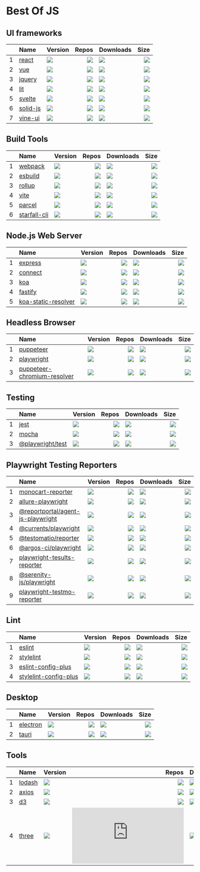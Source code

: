 # Best Of JS


## UI frameworks
|   |Name|Version|Repos|Downloads|Size|
|:-:|:---|:------|----:|:--------|---:|
| 1 |[react](https://github.com/facebook/react)|[![](https://img.shields.io/npm/v/react?label=)](https://www.npmjs.com/package/react)|[![](https://badgen.net/github/dependents-repo/facebook/react?label=)](https://github.com/facebook/react/network/dependents)|[![](https://bayuguai.vercel.app/npm/downloads/react)](https://www.npmjs.com/package/react)|[![](https://img.shields.io/bundlephobia/min/react?label=)](https://www.npmjs.com/package/react)|
| 2 |[vue](https://github.com/vuejs/core)|[![](https://img.shields.io/npm/v/vue?label=)](https://www.npmjs.com/package/vue)|[![](https://badgen.net/github/dependents-repo/vuejs/core?label=)](https://github.com/vuejs/core/network/dependents)|[![](https://bayuguai.vercel.app/npm/downloads/vue)](https://www.npmjs.com/package/vue)|[![](https://img.shields.io/bundlephobia/min/vue?label=)](https://www.npmjs.com/package/vue)|
| 3 |[jquery](https://github.com/jquery/jquery)|[![](https://img.shields.io/npm/v/jquery?label=)](https://www.npmjs.com/package/jquery)|[![](https://badgen.net/github/dependents-repo/jquery/jquery?label=)](https://github.com/jquery/jquery/network/dependents)|[![](https://bayuguai.vercel.app/npm/downloads/jquery)](https://www.npmjs.com/package/jquery)|[![](https://img.shields.io/bundlephobia/min/jquery?label=)](https://www.npmjs.com/package/jquery)|
| 4 |[lit](https://github.com/lit/lit)|[![](https://img.shields.io/npm/v/lit?label=)](https://www.npmjs.com/package/lit)|[![](https://badgen.net/github/dependents-repo/lit/lit?label=)](https://github.com/lit/lit/network/dependents)|[![](https://bayuguai.vercel.app/npm/downloads/lit)](https://www.npmjs.com/package/lit)|[![](https://img.shields.io/bundlephobia/min/lit?label=)](https://www.npmjs.com/package/lit)|
| 5 |[svelte](https://github.com/sveltejs/svelte)|[![](https://img.shields.io/npm/v/svelte?label=)](https://www.npmjs.com/package/svelte)|[![](https://badgen.net/github/dependents-repo/sveltejs/svelte?label=)](https://github.com/sveltejs/svelte/network/dependents)|[![](https://bayuguai.vercel.app/npm/downloads/svelte)](https://www.npmjs.com/package/svelte)|[![](https://img.shields.io/bundlephobia/min/svelte?label=)](https://www.npmjs.com/package/svelte)|
| 6 |[solid-js](https://github.com/solidjs/solid)|[![](https://img.shields.io/npm/v/solid-js?label=)](https://www.npmjs.com/package/solid-js)|[![](https://badgen.net/github/dependents-repo/solidjs/solid?label=)](https://github.com/solidjs/solid/network/dependents)|[![](https://bayuguai.vercel.app/npm/downloads/solid-js)](https://www.npmjs.com/package/solid-js)|[![](https://img.shields.io/bundlephobia/min/solid-js?label=)](https://www.npmjs.com/package/solid-js)|
| 7 |[vine-ui](https://github.com/cenfun/vine-ui)|[![](https://img.shields.io/npm/v/vine-ui?label=)](https://www.npmjs.com/package/vine-ui)|[![](https://badgen.net/github/dependents-repo/cenfun/vine-ui?label=)](https://github.com/cenfun/vine-ui/network/dependents)|[![](https://bayuguai.vercel.app/npm/downloads/vine-ui)](https://www.npmjs.com/package/vine-ui)|[![](https://img.shields.io/bundlephobia/min/vine-ui?label=)](https://www.npmjs.com/package/vine-ui)|


## Build Tools
|   |Name|Version|Repos|Downloads|Size|
|:-:|:---|:------|----:|:--------|---:|
| 1 |[webpack](https://github.com/webpack/webpack)|[![](https://img.shields.io/npm/v/webpack?label=)](https://www.npmjs.com/package/webpack)|[![](https://badgen.net/github/dependents-repo/webpack/webpack?label=)](https://github.com/webpack/webpack/network/dependents)|[![](https://bayuguai.vercel.app/npm/downloads/webpack)](https://www.npmjs.com/package/webpack)|[![](https://img.shields.io/bundlephobia/min/webpack?label=)](https://www.npmjs.com/package/webpack)|
| 2 |[esbuild](https://github.com/evanw/esbuild)|[![](https://img.shields.io/npm/v/esbuild?label=)](https://www.npmjs.com/package/esbuild)|[![](https://badgen.net/github/dependents-repo/evanw/esbuild?label=)](https://github.com/evanw/esbuild/network/dependents)|[![](https://bayuguai.vercel.app/npm/downloads/esbuild)](https://www.npmjs.com/package/esbuild)|[![](https://img.shields.io/bundlephobia/min/esbuild?label=)](https://www.npmjs.com/package/esbuild)|
| 3 |[rollup](https://github.com/rollup/rollup)|[![](https://img.shields.io/npm/v/rollup?label=)](https://www.npmjs.com/package/rollup)|[![](https://badgen.net/github/dependents-repo/rollup/rollup?label=)](https://github.com/rollup/rollup/network/dependents)|[![](https://bayuguai.vercel.app/npm/downloads/rollup)](https://www.npmjs.com/package/rollup)|[![](https://img.shields.io/bundlephobia/min/rollup?label=)](https://www.npmjs.com/package/rollup)|
| 4 |[vite](https://github.com/vitejs/vite)|[![](https://img.shields.io/npm/v/vite?label=)](https://www.npmjs.com/package/vite)|[![](https://badgen.net/github/dependents-repo/vitejs/vite?label=)](https://github.com/vitejs/vite/network/dependents)|[![](https://bayuguai.vercel.app/npm/downloads/vite)](https://www.npmjs.com/package/vite)|[![](https://img.shields.io/bundlephobia/min/vite?label=)](https://www.npmjs.com/package/vite)|
| 5 |[parcel](https://github.com/parcel-bundler/parcel)|[![](https://img.shields.io/npm/v/parcel?label=)](https://www.npmjs.com/package/parcel)|[![](https://badgen.net/github/dependents-repo/parcel-bundler/parcel?label=)](https://github.com/parcel-bundler/parcel/network/dependents)|[![](https://bayuguai.vercel.app/npm/downloads/parcel)](https://www.npmjs.com/package/parcel)|[![](https://img.shields.io/bundlephobia/min/parcel?label=)](https://www.npmjs.com/package/parcel)|
| 6 |[starfall-cli](https://github.com/cenfun/starfall-cli)|[![](https://img.shields.io/npm/v/starfall-cli?label=)](https://www.npmjs.com/package/starfall-cli)|[![](https://badgen.net/github/dependents-repo/cenfun/starfall-cli?label=)](https://github.com/cenfun/starfall-cli/network/dependents)|[![](https://bayuguai.vercel.app/npm/downloads/starfall-cli)](https://www.npmjs.com/package/starfall-cli)|[![](https://img.shields.io/bundlephobia/min/starfall-cli?label=)](https://www.npmjs.com/package/starfall-cli)|


## Node.js Web Server
|   |Name|Version|Repos|Downloads|Size|
|:-:|:---|:------|----:|:--------|---:|
| 1 |[express](https://github.com/expressjs/express)|[![](https://img.shields.io/npm/v/express?label=)](https://www.npmjs.com/package/express)|[![](https://badgen.net/github/dependents-repo/expressjs/express?label=)](https://github.com/expressjs/express/network/dependents)|[![](https://bayuguai.vercel.app/npm/downloads/express)](https://www.npmjs.com/package/express)|[![](https://img.shields.io/bundlephobia/min/express?label=)](https://www.npmjs.com/package/express)|
| 2 |[connect](https://github.com/senchalabs/connect)|[![](https://img.shields.io/npm/v/connect?label=)](https://www.npmjs.com/package/connect)|[![](https://badgen.net/github/dependents-repo/senchalabs/connect?label=)](https://github.com/senchalabs/connect/network/dependents)|[![](https://bayuguai.vercel.app/npm/downloads/connect)](https://www.npmjs.com/package/connect)|[![](https://img.shields.io/bundlephobia/min/connect?label=)](https://www.npmjs.com/package/connect)|
| 3 |[koa](https://github.com/koajs/koa)|[![](https://img.shields.io/npm/v/koa?label=)](https://www.npmjs.com/package/koa)|[![](https://badgen.net/github/dependents-repo/koajs/koa?label=)](https://github.com/koajs/koa/network/dependents)|[![](https://bayuguai.vercel.app/npm/downloads/koa)](https://www.npmjs.com/package/koa)|[![](https://img.shields.io/bundlephobia/min/koa?label=)](https://www.npmjs.com/package/koa)|
| 4 |[fastify](https://github.com/fastify/fastify)|[![](https://img.shields.io/npm/v/fastify?label=)](https://www.npmjs.com/package/fastify)|[![](https://badgen.net/github/dependents-repo/fastify/fastify?label=)](https://github.com/fastify/fastify/network/dependents)|[![](https://bayuguai.vercel.app/npm/downloads/fastify)](https://www.npmjs.com/package/fastify)|[![](https://img.shields.io/bundlephobia/min/fastify?label=)](https://www.npmjs.com/package/fastify)|
| 5 |[koa-static-resolver](https://github.com/cenfun/koa-static-resolver)|[![](https://img.shields.io/npm/v/koa-static-resolver?label=)](https://www.npmjs.com/package/koa-static-resolver)|[![](https://badgen.net/github/dependents-repo/cenfun/koa-static-resolver?label=)](https://github.com/cenfun/koa-static-resolver/network/dependents)|[![](https://bayuguai.vercel.app/npm/downloads/koa-static-resolver)](https://www.npmjs.com/package/koa-static-resolver)|[![](https://img.shields.io/bundlephobia/min/koa-static-resolver?label=)](https://www.npmjs.com/package/koa-static-resolver)|


## Headless Browser
|   |Name|Version|Repos|Downloads|Size|
|:-:|:---|:------|----:|:--------|---:|
| 1 |[puppeteer](https://github.com/puppeteer/puppeteer)|[![](https://img.shields.io/npm/v/puppeteer?label=)](https://www.npmjs.com/package/puppeteer)|[![](https://badgen.net/github/dependents-repo/puppeteer/puppeteer?label=)](https://github.com/puppeteer/puppeteer/network/dependents)|[![](https://bayuguai.vercel.app/npm/downloads/puppeteer)](https://www.npmjs.com/package/puppeteer)|[![](https://img.shields.io/bundlephobia/min/puppeteer?label=)](https://www.npmjs.com/package/puppeteer)|
| 2 |[playwright](https://github.com/microsoft/playwright)|[![](https://img.shields.io/npm/v/playwright?label=)](https://www.npmjs.com/package/playwright)|[![](https://badgen.net/github/dependents-repo/microsoft/playwright?label=)](https://github.com/microsoft/playwright/network/dependents)|[![](https://bayuguai.vercel.app/npm/downloads/playwright)](https://www.npmjs.com/package/playwright)|[![](https://img.shields.io/bundlephobia/min/playwright?label=)](https://www.npmjs.com/package/playwright)|
| 3 |[puppeteer-chromium-resolver](https://github.com/cenfun/puppeteer-chromium-resolver)|[![](https://img.shields.io/npm/v/puppeteer-chromium-resolver?label=)](https://www.npmjs.com/package/puppeteer-chromium-resolver)|[![](https://badgen.net/github/dependents-repo/cenfun/puppeteer-chromium-resolver?label=)](https://github.com/cenfun/puppeteer-chromium-resolver/network/dependents)|[![](https://bayuguai.vercel.app/npm/downloads/puppeteer-chromium-resolver)](https://www.npmjs.com/package/puppeteer-chromium-resolver)|[![](https://img.shields.io/bundlephobia/min/puppeteer-chromium-resolver?label=)](https://www.npmjs.com/package/puppeteer-chromium-resolver)|


## Testing
|   |Name|Version|Repos|Downloads|Size|
|:-:|:---|:------|----:|:--------|---:|
| 1 |[jest](https://github.com/facebook/jest)|[![](https://img.shields.io/npm/v/jest?label=)](https://www.npmjs.com/package/jest)|[![](https://badgen.net/github/dependents-repo/facebook/jest?label=)](https://github.com/facebook/jest/network/dependents)|[![](https://bayuguai.vercel.app/npm/downloads/jest)](https://www.npmjs.com/package/jest)|[![](https://img.shields.io/bundlephobia/min/jest?label=)](https://www.npmjs.com/package/jest)|
| 2 |[mocha](https://github.com/mochajs/mocha)|[![](https://img.shields.io/npm/v/mocha?label=)](https://www.npmjs.com/package/mocha)|[![](https://badgen.net/github/dependents-repo/mochajs/mocha?label=)](https://github.com/mochajs/mocha/network/dependents)|[![](https://bayuguai.vercel.app/npm/downloads/mocha)](https://www.npmjs.com/package/mocha)|[![](https://img.shields.io/bundlephobia/min/mocha?label=)](https://www.npmjs.com/package/mocha)|
| 3 |[@playwright/test](https://github.com/microsoft/playwright)|[![](https://img.shields.io/npm/v/@playwright/test?label=)](https://www.npmjs.com/package/@playwright/test)|[![](https://badgen.net/github/dependents-repo/microsoft/playwright?label=)](https://github.com/microsoft/playwright/network/dependents)|[![](https://bayuguai.vercel.app/npm/downloads/@playwright/test)](https://www.npmjs.com/package/@playwright/test)|[![](https://img.shields.io/bundlephobia/min/@playwright/test?label=)](https://www.npmjs.com/package/@playwright/test)|


## Playwright Testing Reporters
|   |Name|Version|Repos|Downloads|Size|
|:-:|:---|:------|----:|:--------|---:|
| 1 |[monocart-reporter](https://github.com/cenfun/monocart-reporter)|[![](https://img.shields.io/npm/v/monocart-reporter?label=)](https://www.npmjs.com/package/monocart-reporter)|[![](https://badgen.net/github/dependents-repo/cenfun/monocart-reporter?label=)](https://github.com/cenfun/monocart-reporter/network/dependents)|[![](https://bayuguai.vercel.app/npm/downloads/monocart-reporter)](https://www.npmjs.com/package/monocart-reporter)|[![](https://img.shields.io/bundlephobia/min/monocart-reporter?label=)](https://www.npmjs.com/package/monocart-reporter)|
| 2 |[allure-playwright](https://github.com/allure-framework/allure-js)|[![](https://img.shields.io/npm/v/allure-playwright?label=)](https://www.npmjs.com/package/allure-playwright)|[![](https://badgen.net/github/dependents-repo/allure-framework/allure-js?label=)](https://github.com/allure-framework/allure-js/network/dependents)|[![](https://bayuguai.vercel.app/npm/downloads/allure-playwright)](https://www.npmjs.com/package/allure-playwright)|[![](https://img.shields.io/bundlephobia/min/allure-playwright?label=)](https://www.npmjs.com/package/allure-playwright)|
| 3 |[@reportportal/agent-js-playwright](https://github.com/reportportal/agent-js-playwright)|[![](https://img.shields.io/npm/v/@reportportal/agent-js-playwright?label=)](https://www.npmjs.com/package/@reportportal/agent-js-playwright)|[![](https://badgen.net/github/dependents-repo/reportportal/agent-js-playwright?label=)](https://github.com/reportportal/agent-js-playwright/network/dependents)|[![](https://bayuguai.vercel.app/npm/downloads/@reportportal/agent-js-playwright)](https://www.npmjs.com/package/@reportportal/agent-js-playwright)|[![](https://img.shields.io/bundlephobia/min/@reportportal/agent-js-playwright?label=)](https://www.npmjs.com/package/@reportportal/agent-js-playwright)|
| 4 |[@currents/playwright](https://github.com/currents-dev)|[![](https://img.shields.io/npm/v/@currents/playwright?label=)](https://www.npmjs.com/package/@currents/playwright)|[![](https://badgen.net/github/dependents-repo/currents-dev?label=)](https://github.com/currents-dev/network/dependents)|[![](https://bayuguai.vercel.app/npm/downloads/@currents/playwright)](https://www.npmjs.com/package/@currents/playwright)|[![](https://img.shields.io/bundlephobia/min/@currents/playwright?label=)](https://www.npmjs.com/package/@currents/playwright)|
| 5 |[@testomatio/reporter](https://github.com/testomatio/reporter)|[![](https://img.shields.io/npm/v/@testomatio/reporter?label=)](https://www.npmjs.com/package/@testomatio/reporter)|[![](https://badgen.net/github/dependents-repo/testomatio/reporter?label=)](https://github.com/testomatio/reporter/network/dependents)|[![](https://bayuguai.vercel.app/npm/downloads/@testomatio/reporter)](https://www.npmjs.com/package/@testomatio/reporter)|[![](https://img.shields.io/bundlephobia/min/@testomatio/reporter?label=)](https://www.npmjs.com/package/@testomatio/reporter)|
| 6 |[@argos-ci/playwright](https://github.com/argos-ci/argos-javascript)|[![](https://img.shields.io/npm/v/@argos-ci/playwright?label=)](https://www.npmjs.com/package/@argos-ci/playwright)|[![](https://badgen.net/github/dependents-repo/argos-ci/argos-javascript?label=)](https://github.com/argos-ci/argos-javascript/network/dependents)|[![](https://bayuguai.vercel.app/npm/downloads/@argos-ci/playwright)](https://www.npmjs.com/package/@argos-ci/playwright)|[![](https://img.shields.io/bundlephobia/min/@argos-ci/playwright?label=)](https://www.npmjs.com/package/@argos-ci/playwright)|
| 7 |[playwright-tesults-reporter](https://github.com/tesults/playwright-tesults-reporter)|[![](https://img.shields.io/npm/v/playwright-tesults-reporter?label=)](https://www.npmjs.com/package/playwright-tesults-reporter)|[![](https://badgen.net/github/dependents-repo/tesults/playwright-tesults-reporter?label=)](https://github.com/tesults/playwright-tesults-reporter/network/dependents)|[![](https://bayuguai.vercel.app/npm/downloads/playwright-tesults-reporter)](https://www.npmjs.com/package/playwright-tesults-reporter)|[![](https://img.shields.io/bundlephobia/min/playwright-tesults-reporter?label=)](https://www.npmjs.com/package/playwright-tesults-reporter)|
| 8 |[@serenity-js/playwright](https://github.com/serenity-js/serenity-js)|[![](https://img.shields.io/npm/v/@serenity-js/playwright?label=)](https://www.npmjs.com/package/@serenity-js/playwright)|[![](https://badgen.net/github/dependents-repo/serenity-js/serenity-js?label=)](https://github.com/serenity-js/serenity-js/network/dependents)|[![](https://bayuguai.vercel.app/npm/downloads/@serenity-js/playwright)](https://www.npmjs.com/package/@serenity-js/playwright)|[![](https://img.shields.io/bundlephobia/min/@serenity-js/playwright?label=)](https://www.npmjs.com/package/@serenity-js/playwright)|
| 9 |[playwright-testmo-reporter](https://github.com/jonasclaes/playwright-testmo-reporter)|[![](https://img.shields.io/npm/v/playwright-testmo-reporter?label=)](https://www.npmjs.com/package/playwright-testmo-reporter)|[![](https://badgen.net/github/dependents-repo/jonasclaes/playwright-testmo-reporter?label=)](https://github.com/jonasclaes/playwright-testmo-reporter/network/dependents)|[![](https://bayuguai.vercel.app/npm/downloads/playwright-testmo-reporter)](https://www.npmjs.com/package/playwright-testmo-reporter)|[![](https://img.shields.io/bundlephobia/min/playwright-testmo-reporter?label=)](https://www.npmjs.com/package/playwright-testmo-reporter)|


## Lint
|   |Name|Version|Repos|Downloads|Size|
|:-:|:---|:------|----:|:--------|---:|
| 1 |[eslint](https://github.com/eslint/eslint)|[![](https://img.shields.io/npm/v/eslint?label=)](https://www.npmjs.com/package/eslint)|[![](https://badgen.net/github/dependents-repo/eslint/eslint?label=)](https://github.com/eslint/eslint/network/dependents)|[![](https://bayuguai.vercel.app/npm/downloads/eslint)](https://www.npmjs.com/package/eslint)|[![](https://img.shields.io/bundlephobia/min/eslint?label=)](https://www.npmjs.com/package/eslint)|
| 2 |[stylelint](https://github.com/stylelint/stylelint)|[![](https://img.shields.io/npm/v/stylelint?label=)](https://www.npmjs.com/package/stylelint)|[![](https://badgen.net/github/dependents-repo/stylelint/stylelint?label=)](https://github.com/stylelint/stylelint/network/dependents)|[![](https://bayuguai.vercel.app/npm/downloads/stylelint)](https://www.npmjs.com/package/stylelint)|[![](https://img.shields.io/bundlephobia/min/stylelint?label=)](https://www.npmjs.com/package/stylelint)|
| 3 |[eslint-config-plus](https://github.com/confun/eslint-config-plus)|[![](https://img.shields.io/npm/v/eslint-config-plus?label=)](https://www.npmjs.com/package/eslint-config-plus)|[![](https://badgen.net/github/dependents-repo/confun/eslint-config-plus?label=)](https://github.com/confun/eslint-config-plus/network/dependents)|[![](https://bayuguai.vercel.app/npm/downloads/eslint-config-plus)](https://www.npmjs.com/package/eslint-config-plus)|[![](https://img.shields.io/bundlephobia/min/eslint-config-plus?label=)](https://www.npmjs.com/package/eslint-config-plus)|
| 4 |[stylelint-config-plus](https://github.com/confun/stylelint-config-plus)|[![](https://img.shields.io/npm/v/stylelint-config-plus?label=)](https://www.npmjs.com/package/stylelint-config-plus)|[![](https://badgen.net/github/dependents-repo/confun/stylelint-config-plus?label=)](https://github.com/confun/stylelint-config-plus/network/dependents)|[![](https://bayuguai.vercel.app/npm/downloads/stylelint-config-plus)](https://www.npmjs.com/package/stylelint-config-plus)|[![](https://img.shields.io/bundlephobia/min/stylelint-config-plus?label=)](https://www.npmjs.com/package/stylelint-config-plus)|


## Desktop
|   |Name|Version|Repos|Downloads|Size|
|:-:|:---|:------|----:|:--------|---:|
| 1 |[electron](https://github.com/electron/electron)|[![](https://img.shields.io/npm/v/electron?label=)](https://www.npmjs.com/package/electron)|[![](https://badgen.net/github/dependents-repo/electron/electron?label=)](https://github.com/electron/electron/network/dependents)|[![](https://bayuguai.vercel.app/npm/downloads/electron)](https://www.npmjs.com/package/electron)|[![](https://img.shields.io/bundlephobia/min/electron?label=)](https://www.npmjs.com/package/electron)|
| 2 |[tauri](https://github.com/tauri-apps/tauri)|[![](https://img.shields.io/npm/v/tauri?label=)](https://www.npmjs.com/package/tauri)|[![](https://badgen.net/github/dependents-repo/tauri-apps/tauri?label=)](https://github.com/tauri-apps/tauri/network/dependents)|[![](https://bayuguai.vercel.app/npm/downloads/tauri)](https://www.npmjs.com/package/tauri)|[![](https://img.shields.io/bundlephobia/min/tauri?label=)](https://www.npmjs.com/package/tauri)|


## Tools
|   |Name|Version|Repos|Downloads|Size|
|:-:|:---|:------|----:|:--------|---:|
| 1 |[lodash](https://github.com/lodash/lodash)|[![](https://img.shields.io/npm/v/lodash?label=)](https://www.npmjs.com/package/lodash)|[![](https://badgen.net/github/dependents-repo/lodash/lodash?label=)](https://github.com/lodash/lodash/network/dependents)|[![](https://bayuguai.vercel.app/npm/downloads/lodash)](https://www.npmjs.com/package/lodash)|[![](https://img.shields.io/bundlephobia/min/lodash?label=)](https://www.npmjs.com/package/lodash)|
| 2 |[axios](https://github.com/axios/axios)|[![](https://img.shields.io/npm/v/axios?label=)](https://www.npmjs.com/package/axios)|[![](https://badgen.net/github/dependents-repo/axios/axios?label=)](https://github.com/axios/axios/network/dependents)|[![](https://bayuguai.vercel.app/npm/downloads/axios)](https://www.npmjs.com/package/axios)|[![](https://img.shields.io/bundlephobia/min/axios?label=)](https://www.npmjs.com/package/axios)|
| 3 |[d3](https://github.com/d3/d3)|[![](https://img.shields.io/npm/v/d3?label=)](https://www.npmjs.com/package/d3)|[![](https://badgen.net/github/dependents-repo/d3/d3?label=)](https://github.com/d3/d3/network/dependents)|[![](https://bayuguai.vercel.app/npm/downloads/d3)](https://www.npmjs.com/package/d3)|[![](https://img.shields.io/bundlephobia/min/d3?label=)](https://www.npmjs.com/package/d3)|
| 4 |[three](https://github.com/mrdoob/three.js)|[![](https://img.shields.io/npm/v/three?label=)](https://www.npmjs.com/package/three)|[![](https://badgen.net/github/dependents-repo/mrdoob/three.js?label=)](https://github.com/mrdoob/three.js/network/dependents)|[![](https://bayuguai.vercel.app/npm/downloads/three)](https://www.npmjs.com/package/three)|[![](https://img.shields.io/bundlephobia/min/three?label=)](https://www.npmjs.com/package/three)|
